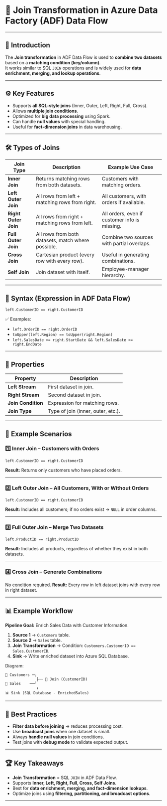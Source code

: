 # 🔗 Join Transformation in Azure Data Factory (ADF) Data Flow

---

## 📌 Introduction
The **Join transformation** in ADF Data Flow is used to **combine two datasets** based on a **matching condition (key/column)**.  
It works similar to SQL `JOIN` operations and is widely used for **data enrichment, merging, and lookup operations**.

---

## ⚙️ Key Features
- Supports **all SQL-style joins** (Inner, Outer, Left, Right, Full, Cross).  
- Allows **multiple join conditions**.  
- Optimized for **big data processing** using Spark.  
- Can handle **null values** with special handling.  
- Useful for **fact-dimension joins** in data warehousing.  

---

## 🛠️ Types of Joins

| Join Type | Description | Example Use Case |
|-----------|-------------|------------------|
| **Inner Join** | Returns matching rows from both datasets. | Customers with matching orders. |
| **Left Outer Join** | All rows from left + matching rows from right. | All customers, with orders if available. |
| **Right Outer Join** | All rows from right + matching rows from left. | All orders, even if customer info is missing. |
| **Full Outer Join** | All rows from both datasets, match where possible. | Combine two sources with partial overlaps. |
| **Cross Join** | Cartesian product (every row with every row). | Useful in generating combinations. |
| **Self Join** | Join dataset with itself. | Employee-manager hierarchy. |

---

## 🔑 Syntax (Expression in ADF Data Flow)
```text
left.CustomerID == right.CustomerID
````

✅ Examples:

* `left.OrderID == right.OrderID`
* `toUpper(left.Region) == toUpper(right.Region)`
* `left.SalesDate >= right.StartDate && left.SalesDate <= right.EndDate`

---

## 🔧 Properties

| Property           | Description                        |
| ------------------ | ---------------------------------- |
| **Left Stream**    | First dataset in join.             |
| **Right Stream**   | Second dataset in join.            |
| **Join Condition** | Expression for matching rows.      |
| **Join Type**      | Type of join (inner, outer, etc.). |

---

## 🚀 Example Scenarios

### 1️⃣ Inner Join – Customers with Orders

```text
left.CustomerID == right.CustomerID
```

**Result:** Returns only customers who have placed orders.

---

### 2️⃣ Left Outer Join – All Customers, With or Without Orders

```text
left.CustomerID == right.CustomerID
```

**Result:** Includes all customers; if no orders exist → `NULL` in order columns.

---

### 3️⃣ Full Outer Join – Merge Two Datasets

```text
left.ProductID == right.ProductID
```

**Result:** Includes all products, regardless of whether they exist in both datasets.

---

### 4️⃣ Cross Join – Generate Combinations

No condition required.
**Result:** Every row in left dataset joins with every row in right dataset.

---

## 📊 Example Workflow

**Pipeline Goal:** Enrich Sales Data with Customer Information.

1. **Source 1** → `Customers` table.
2. **Source 2** → `Sales` table.
3. **Join Transformation** → Condition: `Customers.CustomerID == Sales.CustomerID`.
4. **Sink** → Write enriched dataset into Azure SQL Database.

Diagram:

```
📂 Customers ─┐
              ├── 🔗 Join (CustomerID)
📂 Sales    ──┘
              ↓
📊 Sink (SQL Database - EnrichedSales)
```

---

## 🎯 Best Practices

* **Filter data before joining** → reduces processing cost.
* Use **broadcast joins** when one dataset is small.
* Always **handle null values** in join conditions.
* Test joins with **debug mode** to validate expected output.

---

## 🏆 Key Takeaways

* **Join Transformation** = SQL `JOIN` in ADF Data Flow.
* Supports **Inner, Left, Right, Full, Cross, Self Joins**.
* Best for **data enrichment, merging, and fact-dimension lookups**.
* Optimize joins using **filtering, partitioning, and broadcast options**.

---
